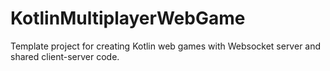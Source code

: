 # KotlinMultiplayerWebGame

Template project for creating Kotlin web games with Websocket server and shared client-server code.

